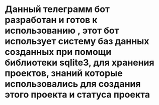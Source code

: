# Данный телеграмм бот разработан и готов к использованию , этот бот использует систему баз данных созданных при помощи библиотеки sqlite3, для хранения проектов, знаний которые использовались для создания этого проекта и статуса проекта
